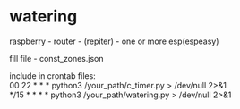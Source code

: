 # watering

raspberry - router - (repiter) - one or more esp(espeasy) <br>


fill file - const_zones.json <br>

include in crontab files: <br>
00 22 * * * python3 /your_path/c_timer.py > /dev/null 2>&1 <br>
*/15 * * * * python3 /your_path/watering.py > /dev/null 2>&1 <br>
